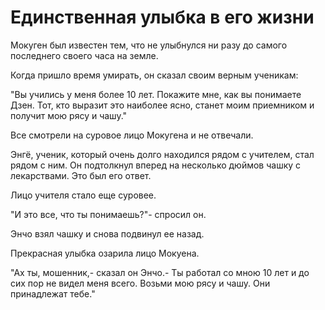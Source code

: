 # Единственная улыбка в его жизни

Мокуген был известен тем, что не улыбнулся ни разу до самого последнего своего часа на земле.

Когда пришло время умирать, он сказал своим верным ученикам:

"Вы учились у меня более 10 лет. Покажите мне, как вы понимаете Дзен. Тот, кто выразит это наиболее ясно, станет моим приемником и получит мою рясу и чашу."

Все смотрели на суровое лицо Мокугена и не отвечали.

Энгё, ученик, который очень долго находился рядом с учителем, стал рядом с ним. Он подтолкнул вперед на несколько дюймов чашку с лекарствами. Это был его ответ.

Лицо учителя стало еще суровее.

"И это все, что ты понимаешь?"- спросил он.

Энчо взял чашку и снова подвинул ее назад.

Прекрасная улыбка озарила лицо Мокуена.

"Ах ты, мошенник,- сказал он Энчо.- Ты работал со мною 10 лет и до сих пор не видел меня всего. Возьми мою рясу и чашу. Они принадлежат тебе."
